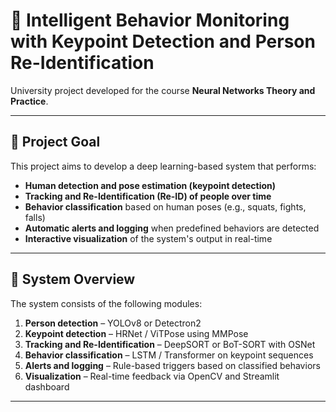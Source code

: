 # 🧠 Intelligent Behavior Monitoring with Keypoint Detection and Person Re-Identification

University project developed for the course **Neural Networks Theory and Practice**.

---

## 🎯 Project Goal

This project aims to develop a deep learning-based system that performs:

- **Human detection and pose estimation (keypoint detection)**
- **Tracking and Re-Identification (Re-ID) of people over time**
- **Behavior classification** based on human poses (e.g., squats, fights, falls)
- **Automatic alerts and logging** when predefined behaviors are detected
- **Interactive visualization** of the system's output in real-time

---

## 🧩 System Overview

The system consists of the following modules:

1. **Person detection** – YOLOv8 or Detectron2
2. **Keypoint detection** – HRNet / ViTPose using MMPose
3. **Tracking and Re-Identification** – DeepSORT or BoT-SORT with OSNet
4. **Behavior classification** – LSTM / Transformer on keypoint sequences
5. **Alerts and logging** – Rule-based triggers based on classified behaviors
6. **Visualization** – Real-time feedback via OpenCV and Streamlit dashboard

---
